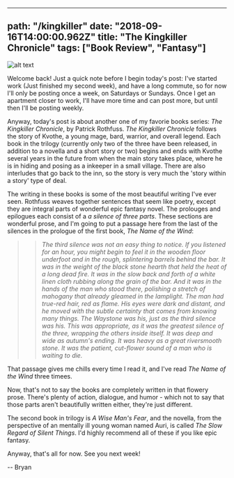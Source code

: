 ---
path: "/kingkiller"
date: "2018-09-16T14:00:00.962Z"
title: "The Kingkiller Chronicle"
tags: ["Book Review", "Fantasy"]
------

![alt text](https://s3.amazonaws.com/a-nerds-word/kingkiller_chronicle.jpg "The Kingkiller Chronicle Books")

Welcome back! Just a quick note before I begin today's post: I've started work (Just finished my second week), and have a long commute, so for now I'll only be posting once a week, on Saturdays or Sundays. Once I get an apartment closer to work, I'll have more time and can post more, but until then I'll be posting weekly.

Anyway, today's post is about another one of my favorie books series: *The Kingkiller Chronicle*, by Patrick Rothfuss. *The Kingkiller Chronicle* follows the story of Kvothe, a young mage, bard, warrior, and overall legend. Each book in the trilogy (currently only two of the three have been released, in addition to a novella and a short story or two) begins and ends with Kvothe several years in the future from when the main story takes place, where he is in hiding and posing as a inkeeper in a small village. There are also interludes that go back to the inn, so the story is very much the 'story within a story' type of deal.

The writing in these books is some of the most beautiful writing I've ever seen. Rothfuss weaves together sentences that seem like poetry, except they are integral parts of wonderful epic fantasy novel. The prolouges and epilogues each consist of a *a silence of three parts*. These sections are wonderful prose, and I'm going to put a passage here from the last of the silences in the prologue of the first book, *The Name of the Wind*:

>> *The third silence was not an easy thing to notice. If you listened for an hour, you might begin to feel it in the wooden floor underfoot and in the rough, splintering barrels behind the bar. It was in the weight of the black stone hearth that held the heat of a long dead fire. It was in the slow back and forth of a white linen cloth rubbing along the grain of the bar. And it was in the hands of the man who stood there, polishing a stretch of mahogany that already gleamed in the lamplight. The man had true-red hair, red as flame. His eyes were dark and distant, and he moved with the subtle certainty that comes from knowing many things. The Waystone was his, just as the third silence was his. This was appropriate, as it was the greatest silence of the three, wrapping the others inside itself. It was deep and wide as autumn's ending. It was heavy as a great riversmooth stone. It was the patient, cut-flower sound of a man who is waiting to die.*

That passage gives me chills every time I read it, and I've read *The Name of the Wind* three timees.

Now, that's not to say the books are completely written in that flowery prose. There's plenty of action, dialogue, and humor - which  not to say that those parts aren't beautifully written either, they're just different.

The second book in trilogy is *A Wise Man's Fear*, and the novella, from the perspective of an mentally ill young woman named Auri, is called *The Slow Regard of Silent Things*. I'd highly recommend all of these if you like epic fantasy.

Anyway, that's all for now. See you next week!

-- Bryan